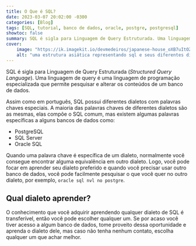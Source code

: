 ```yaml
---
title: O Que é SQL?
date: 2023-03-07 20:02:00 -0300
categories: [Blog]
tags: [SQL, tutorial, banco de dados, oracle, postgre, postgresql]
showtoc: false
summary: SQL é sigla para Linguagem de Query Estruturada. Uma linguagem de query é uma linguagem de programação especializada que permite pesquisar e alterar os conteúdos de um banco de dados.
cover:
    image: "https://ik.imagekit.io/devmedeiros/japanese-house_oXB7uItOZ.webp?tr=w-700"
    alt: "uma estrutura asiática representando sql e seus diferentes dialetos"
---
```


SQL é sigla para Linguagem de Query Estruturada (_Structured Query Language_). Uma linguagem de query é uma linguagem de programação especializada que permite pesquisar e alterar os conteúdos de um banco de dados. 

Assim como em português, SQL possui diferentes dialetos com palavras chaves especiais. A maioria das palavras chaves de diferentes dialetos são as mesmas, elas compõe o SQL comum, mas existem algumas palavras específicas a alguns bancos de dados como:

- PostgreSQL
- SQL Server
- Oracle SQL

Quando uma palavra chave é específica de um dialeto, normalmente você consegue encontrar alguma equivalência em outro dialeto. Logo, você pode focar em aprender seu dialeto preferido e quando você precisar usar outro banco de dados, você pode facilmente pesquisar o que você quer no outro dialeto, por exemplo, `oracle sql nvl no postgre`. 

## Qual dialeto aprender?

O conhecimento que você adquirir aprendendo qualquer dialeto de SQL é transferível, então você pode escolher qualquer um. Se por acaso você tiver acesso a algum banco de dados, tome proveito dessa oportunidade e aprenda o dialeto dele, mas caso não tenha nenhum contato, escolha qualquer um que achar melhor.